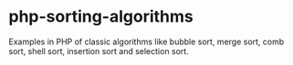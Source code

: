 # php-sorting-algorithms
Examples in PHP of classic algorithms like bubble sort, merge sort, comb sort, shell sort, insertion sort and selection sort.
